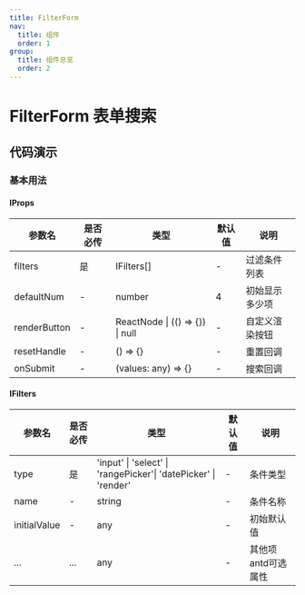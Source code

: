 ```yaml
---
title: FilterForm
nav:
  title: 组件
  order: 1
group:
  title: 组件总览
  order: 2
---
```


# FilterForm 表单搜索


## 代码演示

### 基本用法

<code src="../../demo/FilterForm/index.tsx" description="基于antd封装FilterForm基础表单搜索"></code>


#### IProps
| 参数名       | 是否必传 | 类型                            | 默认值 | 说明           |
| ------------ | -------- | ------------------------------- | ------ | -------------- |
| filters      | 是       | IFilters[]                      | -      | 过滤条件列表   |
| defaultNum   | -        | number                          | 4      | 初始显示多少项 |
| renderButton | -        | ReactNode \| (() => {}) \| null | -      | 自定义渲染按钮 |
| resetHandle  | -        | () => {}                        | -      | 重置回调       |
| onSubmit     | -        | (values: any) => {}             | -      | 搜索回调       |

#### IFilters

| 参数名       | 是否必传 | 类型                                                                | 默认值 | 说明               |
| ------------ | -------- | ------------------------------------------------------------------- | ------ | ------------------ |
| type         | 是       | 'input' \| 'select'     \| 'rangePicker'\| 'datePicker' \| 'render' | -      | 条件类型           |
| name         | -        | string                                                              | -      | 条件名称           |
| initialValue | -        | any                                                                 | -      | 初始默认值         |
| ...          | ...      | any                                                                 | -      | 其他项antd可选属性 |
